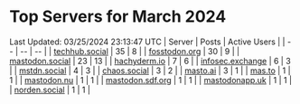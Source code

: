 # Top Servers for March 2024
Last Updated: 03/25/2024 23:13:47 UTC
| Server | Posts | Active Users |
| -- | -- | -- |
| [techhub.social](https://techhub.social/tags/PowerShell) | 35 | 8 |
| [fosstodon.org](https://fosstodon.org/tags/PowerShell) | 30 | 9 |
| [mastodon.social](https://mastodon.social/tags/PowerShell) | 23 | 13 |
| [hachyderm.io](https://hachyderm.io/tags/PowerShell) | 7 | 6 |
| [infosec.exchange](https://infosec.exchange/tags/PowerShell) | 6 | 3 |
| [mstdn.social](https://mstdn.social/tags/PowerShell) | 4 | 3 |
| [chaos.social](https://chaos.social/tags/PowerShell) | 3 | 2 |
| [masto.ai](https://masto.ai/tags/PowerShell) | 3 | 1 |
| [mas.to](https://mas.to/tags/PowerShell) | 1 | 1 |
| [mastodon.nu](https://mastodon.nu/tags/PowerShell) | 1 | 1 |
| [mastodon.sdf.org](https://mastodon.sdf.org/tags/PowerShell) | 1 | 1 |
| [mastodonapp.uk](https://mastodonapp.uk/tags/PowerShell) | 1 | 1 |
| [norden.social](https://norden.social/tags/PowerShell) | 1 | 1 |
